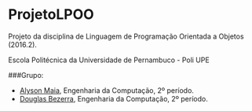 # ProjetoLPOO
Projeto da disciplina de Linguagem de Programação Orientada a Objetos (2016.2).

Escola Politécnica da Universidade de Pernambuco - Poli UPE

###Grupo:
- [Alyson Maia](https://github.com/FederalCircle), Engenharia da Computação, 2º período.
- [Douglas Bezerra](https://github.com/dogritos), Engenharia da Computação, 2º período.
